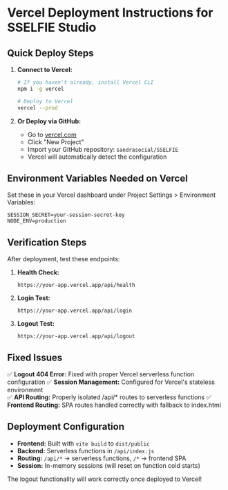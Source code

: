 # Vercel Deployment Instructions for SSELFIE Studio

## Quick Deploy Steps

1. **Connect to Vercel:**
   ```bash
   # If you haven't already, install Vercel CLI
   npm i -g vercel
   
   # Deploy to Vercel
   vercel --prod
   ```

2. **Or Deploy via GitHub:**
   - Go to [vercel.com](https://vercel.com)
   - Click "New Project"
   - Import your GitHub repository: `sandrasocial/SSELFIE`
   - Vercel will automatically detect the configuration

## Environment Variables Needed on Vercel

Set these in your Vercel dashboard under Project Settings > Environment Variables:

```
SESSION_SECRET=your-session-secret-key
NODE_ENV=production
```

## Verification Steps

After deployment, test these endpoints:

1. **Health Check:**
   ```
   https://your-app.vercel.app/api/health
   ```

2. **Login Test:**
   ```
   https://your-app.vercel.app/api/login
   ```

3. **Logout Test:**
   ```
   https://your-app.vercel.app/api/logout
   ```

## Fixed Issues

✅ **Logout 404 Error:** Fixed with proper Vercel serverless function configuration
✅ **Session Management:** Configured for Vercel's stateless environment  
✅ **API Routing:** Properly isolated /api/* routes to serverless functions
✅ **Frontend Routing:** SPA routes handled correctly with fallback to index.html

## Deployment Configuration

- **Frontend:** Built with `vite build` to `dist/public`
- **Backend:** Serverless functions in `/api/index.js`
- **Routing:** `/api/*` → serverless functions, `/*` → frontend SPA
- **Session:** In-memory sessions (will reset on function cold starts)

The logout functionality will work correctly once deployed to Vercel!